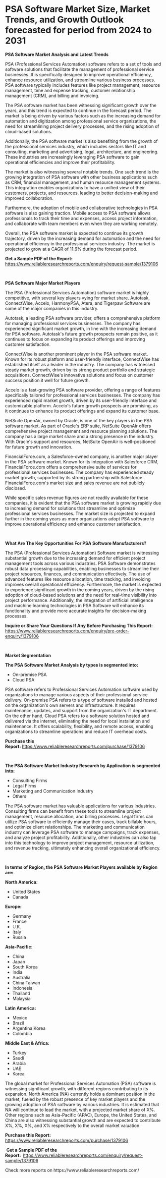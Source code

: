 <p><h1>PSA Software Market Size, Market Trends, and Growth Outlook forecasted for period from 2024 to 2031</h1></p><p><strong>PSA Software Market Analysis and Latest Trends</strong></p>
<p><p>PSA (Professional Services Automation) software refers to a set of tools and software solutions that facilitate the management of professional service businesses. It is specifically designed to improve operational efficiency, enhance resource utilization, and streamline various business processes. PSA software typically includes features like project management, resource management, time and expense tracking, customer relationship management (CRM), and billing and invoicing.</p><p>The PSA software market has been witnessing significant growth over the years, and this trend is expected to continue in the forecast period. The market is being driven by various factors such as the increasing demand for automation and digitization among professional service organizations, the need for streamlining project delivery processes, and the rising adoption of cloud-based solutions.</p><p>Additionally, the PSA software market is also benefiting from the growth of the professional services industry, which includes sectors like IT and consulting, marketing and advertising, legal, architecture, and engineering. These industries are increasingly leveraging PSA software to gain operational efficiencies and improve their profitability.</p><p>The market is also witnessing several notable trends. One such trend is the growing integration of PSA software with other business applications such as CRM, financial management, and human resource management systems. This integration enables organizations to have a unified view of their customers, projects, and resources, leading to better decision-making and improved collaboration.</p><p>Furthermore, the adoption of mobile and collaborative technologies in PSA software is also gaining traction. Mobile access to PSA software allows professionals to track their time and expenses, access project information, and collaborate with team members even when they are working remotely.</p><p>Overall, the PSA software market is expected to continue its growth trajectory, driven by the increasing demand for automation and the need for operational efficiency in the professional services industry. The market is projected to grow at a CAGR of 11.6% during the forecast period.</p></p>
<p><strong>Get a Sample PDF of the Report:&nbsp;</strong> <a href="https://www.reliableresearchreports.com/enquiry/request-sample/1379106">https://www.reliableresearchreports.com/enquiry/request-sample/1379106</a></p>
<p>&nbsp;</p>
<p><strong>PSA Software Major Market Players</strong></p>
<p><p>The PSA (Professional Services Automation) software market is highly competitive, with several key players vying for market share. Autotask, ConnectWise, Accelo, HarmonyPSA, Atera, and Tigerpaw Software are some of the major companies in this industry.</p><p>Autotask, a leading PSA software provider, offers a comprehensive platform for managing professional services businesses. The company has experienced significant market growth, in line with the increasing demand for PSA software. Autotask's future growth prospects remain positive, as it continues to focus on expanding its product offerings and improving customer satisfaction.</p><p>ConnectWise is another prominent player in the PSA software market. Known for its robust platform and user-friendly interface, ConnectWise has established itself as a leader in the industry. The company has witnessed steady market growth, driven by its strong product portfolio and strategic acquisitions. ConnectWise's innovative solutions and focus on customer success position it well for future growth.</p><p>Accelo is a fast-growing PSA software provider, offering a range of features specifically tailored for professional services businesses. The company has experienced rapid market growth, driven by its user-friendly interface and customizable platform. Accelo's future growth prospects are promising, as it continues to enhance its product offerings and expand its customer base.</p><p>NetSuite OpenAir, owned by Oracle, is one of the key players in the PSA software market. As part of Oracle's ERP suite, NetSuite OpenAir offers comprehensive project management and resource planning solutions. The company has a large market share and a strong presence in the industry. With Oracle's support and resources, NetSuite OpenAir is well-positioned for future growth and innovation.</p><p>FinancialForce.com, a Salesforce-owned company, is another major player in the PSA software market. Known for its integration with Salesforce CRM, FinancialForce.com offers a comprehensive suite of services for professional services businesses. The company has experienced steady market growth, supported by its strong partnership with Salesforce. FinancialForce.com's market size and sales revenue are not publicly disclosed.</p><p>While specific sales revenue figures are not readily available for these companies, it is evident that the PSA software market is growing rapidly due to increasing demand for solutions that streamline and optimize professional services businesses. The market size is projected to expand further in the coming years as more organizations adopt PSA software to improve operational efficiency and enhance customer satisfaction.</p></p>
<p>&nbsp;</p>
<p><strong>What Are The Key Opportunities For PSA Software Manufacturers?</strong></p>
<p><p>The PSA (Professional Services Automation) Software market is witnessing substantial growth due to the increasing demand for efficient project management tools across various industries. PSA Software demonstrates robust data processing capabilities, enabling businesses to streamline their project resources, finances, and communication effectively. The use of advanced features like resource allocation, time tracking, and invoicing improves overall operational efficiency. Furthermore, the market is expected to experience significant growth in the coming years, driven by the rising adoption of cloud-based solutions and the need for real-time visibility into project performance. Additionally, the integration of artificial intelligence and machine learning technologies in PSA Software will enhance its functionality and provide more accurate insights for decision-making processes.</p></p>
<p><strong>Inquire or Share Your Questions If Any Before Purchasing This Report:</strong> <a href="https://www.reliableresearchreports.com/enquiry/pre-order-enquiry/1379106">https://www.reliableresearchreports.com/enquiry/pre-order-enquiry/1379106</a></p>
<p>&nbsp;</p>
<p><strong>Market Segmentation</strong></p>
<p><strong>The PSA Software Market Analysis by types is segmented into:</strong></p>
<p><ul><li>On-premise PSA</li><li>Cloud PSA</li></ul></p>
<p><p>PSA software refers to Professional Services Automation software used by organizations to manage various aspects of their professional service delivery. On-premise PSA refers to a type of software installed and hosted on the organization's own servers and infrastructure. It requires maintenance, updates, and support from the organization's IT department. On the other hand, Cloud PSA refers to a software solution hosted and delivered via the internet, eliminating the need for local installation and maintenance. It offers scalability, flexibility, and remote access, enabling organizations to streamline operations and reduce IT overhead costs.</p></p>
<p><strong>Purchase this Report:&nbsp;</strong><a href="https://www.reliableresearchreports.com/purchase/1379106">https://www.reliableresearchreports.com/purchase/1379106</a></p>
<p>&nbsp;</p>
<p><strong>The PSA Software Market Industry Research by Application is segmented into:</strong></p>
<p><ul><li>Consulting Firms</li><li>Legal Firms</li><li>Marketing and Communication Industry</li><li>Others</li></ul></p>
<p><p>The PSA software market has valuable applications for various industries. Consulting firms can benefit from these tools to streamline project management, resource allocation, and billing processes. Legal firms can utilize PSA software to efficiently manage their cases, track billable hours, and optimize client relationships. The marketing and communication industry can leverage PSA software to manage campaigns, track expenses, and analyze project profitability. Additionally, other industries can also tap into this technology to improve project management, resource utilization, and revenue tracking, ultimately enhancing overall organizational efficiency.</p></p>
<p>&nbsp;</p>
<p><strong>In terms of Region, the PSA Software Market Players available by Region are:</strong></p>
<p>
    <p> <strong> North America: </strong>
        <ul>
            <li>United States</li>
            <li>Canada</li>
        </ul>
        </p> 
    <p> <strong> Europe: </strong>
        <ul>
            <li>Germany</li>
            <li>France</li>
            <li>U.K.</li>
            <li>Italy</li>
            <li>Russia</li>
        </ul>
        </p> 
    <p> <strong> Asia-Pacific: </strong>
        <ul>
            <li>China</li>
            <li>Japan</li>
            <li>South Korea</li>
            <li>India</li>
            <li>Australia</li>
            <li>China Taiwan</li>
            <li>Indonesia</li>
            <li>Thailand</li>
            <li>Malaysia</li>
        </ul>
        </p> 
    <p> <strong> Latin America: </strong>
        <ul>
            <li>Mexico</li>
            <li>Brazil</li>
            <li>Argentina Korea</li>
            <li>Colombia</li>
        </ul>
        </p> 
    <p> <strong> Middle East & Africa: </strong>
        <ul>
            <li>Turkey</li>
            <li>Saudi</li>
            <li>Arabia</li>
            <li>UAE</li>
            <li>Korea</li>
        </ul>
    </p>
    </p>
<p><p>The global market for Professional Services Automation (PSA) software is witnessing significant growth, with different regions contributing to its expansion. North America (NA) currently holds a dominant position in the market, fueled by the robust presence of key market players and the growing adoption of PSA software by various industries. It is estimated that NA will continue to lead the market, with a projected market share of X%. Other regions such as Asia-Pacific (APAC), Europe, the United States, and China are also witnessing substantial growth and are expected to contribute X%, X%, X%, and X% respectively to the overall market valuation.</p></p>
<p><strong>Purchase this Report: </strong><a href="https://www.reliableresearchreports.com/purchase/1379106">https://www.reliableresearchreports.com/purchase/1379106</a></p>
<p>&nbsp;<strong>Get a Sample PDF of the Report:&nbsp;&nbsp;</strong><a href="https://www.reliableresearchreports.com/enquiry/request-sample/1379106">https://www.reliableresearchreports.com/enquiry/request-sample/1379106</a></p>
<p><strong></strong></p>
<p>Check more reports on https://www.reliableresearchreports.com/</p>